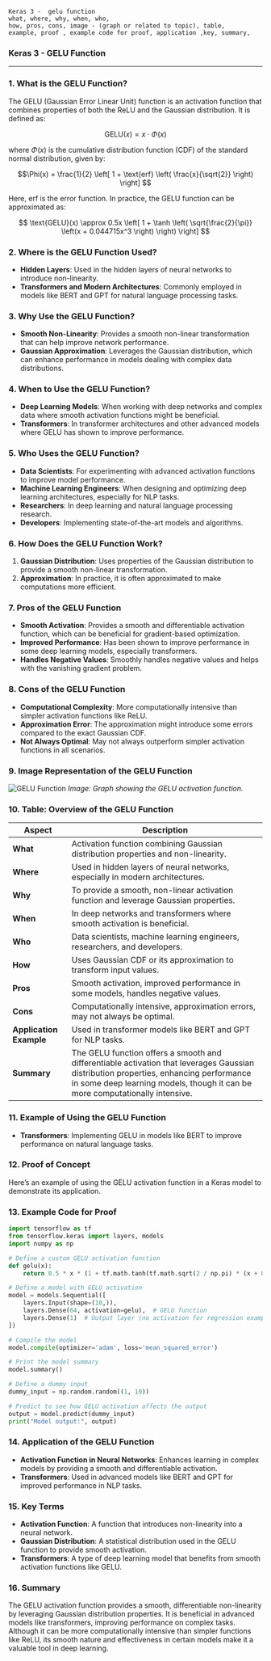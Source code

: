 ```code
Keras 3 -  gelu function
what, where, why, when, who, 
how, pros, cons, image - (graph or related to topic), table,
example, proof , example code for proof, application ,key, summary,
```
### **Keras 3 - GELU Function**

---

### **1. What is the GELU Function?**

The GELU (Gaussian Error Linear Unit) function is an activation function that combines properties of both the ReLU and the Gaussian distribution. It is defined as:

$$\text{GELU}(x) = x \cdot \Phi(x)$$

where $\Phi(x)$ is the cumulative distribution function (CDF) of the standard normal distribution, given by:

$$\Phi(x) = \frac{1}{2} \left[ 1 + \text{erf} \left( \frac{x}{\sqrt{2}} \right) \right] $$

Here, $\text{erf}$ is the error function. In practice, the GELU function can be approximated as:

$$ \text{GELU}(x) \approx 0.5x \left[ 1 + \tanh \left( \sqrt{\frac{2}{\pi}} \left(x + 0.044715x^3 \right) \right) \right] $$

### **2. Where is the GELU Function Used?**

- **Hidden Layers**: Used in the hidden layers of neural networks to introduce non-linearity.
- **Transformers and Modern Architectures**: Commonly employed in models like BERT and GPT for natural language processing tasks.

### **3. Why Use the GELU Function?**

- **Smooth Non-Linearity**: Provides a smooth non-linear transformation that can help improve network performance.
- **Gaussian Approximation**: Leverages the Gaussian distribution, which can enhance performance in models dealing with complex data distributions.

### **4. When to Use the GELU Function?**

- **Deep Learning Models**: When working with deep networks and complex data where smooth activation functions might be beneficial.
- **Transformers**: In transformer architectures and other advanced models where GELU has shown to improve performance.

### **5. Who Uses the GELU Function?**

- **Data Scientists**: For experimenting with advanced activation functions to improve model performance.
- **Machine Learning Engineers**: When designing and optimizing deep learning architectures, especially for NLP tasks.
- **Researchers**: In deep learning and natural language processing research.
- **Developers**: Implementing state-of-the-art models and algorithms.

### **6. How Does the GELU Function Work?**

1. **Gaussian Distribution**: Uses properties of the Gaussian distribution to provide a smooth non-linear transformation.
2. **Approximation**: In practice, it is often approximated to make computations more efficient.

### **7. Pros of the GELU Function**

- **Smooth Activation**: Provides a smooth and differentiable activation function, which can be beneficial for gradient-based optimization.
- **Improved Performance**: Has been shown to improve performance in some deep learning models, especially transformers.
- **Handles Negative Values**: Smoothly handles negative values and helps with the vanishing gradient problem.

### **8. Cons of the GELU Function**

- **Computational Complexity**: More computationally intensive than simpler activation functions like ReLU.
- **Approximation Error**: The approximation might introduce some errors compared to the exact Gaussian CDF.
- **Not Always Optimal**: May not always outperform simpler activation functions in all scenarios.

### **9. Image Representation of the GELU Function**

![GELU Function](https://upload.wikimedia.org/wikipedia/commons/thumb/f/f7/GaussianErrorLinearUnit.svg/800px-GaussianErrorLinearUnit.svg.png)
*Image: Graph showing the GELU activation function.*

### **10. Table: Overview of the GELU Function**

| **Aspect**              | **Description**                                                                                                                                                                                                 |
| ----------------------------- | --------------------------------------------------------------------------------------------------------------------------------------------------------------------------------------------------------------------- |
| **What**                | Activation function combining Gaussian distribution properties and non-linearity.                                                                                                                                     |
| **Where**               | Used in hidden layers of neural networks, especially in modern architectures.                                                                                                                                         |
| **Why**                 | To provide a smooth, non-linear activation function and leverage Gaussian properties.                                                                                                                                 |
| **When**                | In deep networks and transformers where smooth activation is beneficial.                                                                                                                                              |
| **Who**                 | Data scientists, machine learning engineers, researchers, and developers.                                                                                                                                             |
| **How**                 | Uses Gaussian CDF or its approximation to transform input values.                                                                                                                                                     |
| **Pros**                | Smooth activation, improved performance in some models, handles negative values.                                                                                                                                      |
| **Cons**                | Computationally intensive, approximation errors, may not always be optimal.                                                                                                                                           |
| **Application Example** | Used in transformer models like BERT and GPT for NLP tasks.                                                                                                                                                           |
| **Summary**             | The GELU function offers a smooth and differentiable activation that leverages Gaussian distribution properties, enhancing performance in some deep learning models, though it can be more computationally intensive. |

### **11. Example of Using the GELU Function**

- **Transformers**: Implementing GELU in models like BERT to improve performance on natural language tasks.

### **12. Proof of Concept**

Here’s an example of using the GELU activation function in a Keras model to demonstrate its application.

### **13. Example Code for Proof**

```python
import tensorflow as tf
from tensorflow.keras import layers, models
import numpy as np

# Define a custom GELU activation function
def gelu(x):
    return 0.5 * x * (1 + tf.math.tanh(tf.math.sqrt(2 / np.pi) * (x + 0.044715 * tf.math.pow(x, 3))))

# Define a model with GELU activation
model = models.Sequential([
    layers.Input(shape=(10,)),
    layers.Dense(64, activation=gelu),  # GELU function
    layers.Dense(1)  # Output layer (no activation for regression example)
])

# Compile the model
model.compile(optimizer='adam', loss='mean_squared_error')

# Print the model summary
model.summary()

# Define a dummy input
dummy_input = np.random.random((1, 10))

# Predict to see how GELU activation affects the output
output = model.predict(dummy_input)
print("Model output:", output)
```

### **14. Application of the GELU Function**

- **Activation Function in Neural Networks**: Enhances learning in complex models by providing a smooth and differentiable activation.
- **Transformers**: Used in advanced models like BERT and GPT for improved performance in NLP tasks.

### **15. Key Terms**

- **Activation Function**: A function that introduces non-linearity into a neural network.
- **Gaussian Distribution**: A statistical distribution used in the GELU function to provide smooth activation.
- **Transformers**: A type of deep learning model that benefits from smooth activation functions like GELU.

### **16. Summary**

The GELU activation function provides a smooth, differentiable non-linearity by leveraging Gaussian distribution properties. It is beneficial in advanced models like transformers, improving performance on complex tasks. Although it can be more computationally intensive than simpler functions like ReLU, its smooth nature and effectiveness in certain models make it a valuable tool in deep learning.
